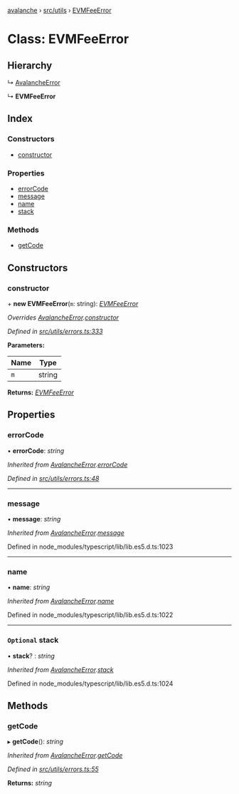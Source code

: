 [avalanche](../README.md) › [src/utils](../modules/src_utils.md) › [EVMFeeError](src_utils.evmfeeerror.md)

# Class: EVMFeeError

## Hierarchy

  ↳ [AvalancheError](src_utils.avalancheerror.md)

  ↳ **EVMFeeError**

## Index

### Constructors

* [constructor](src_utils.evmfeeerror.md#constructor)

### Properties

* [errorCode](src_utils.evmfeeerror.md#errorcode)
* [message](src_utils.evmfeeerror.md#message)
* [name](src_utils.evmfeeerror.md#name)
* [stack](src_utils.evmfeeerror.md#optional-stack)

### Methods

* [getCode](src_utils.evmfeeerror.md#getcode)

## Constructors

###  constructor

\+ **new EVMFeeError**(`m`: string): *[EVMFeeError](src_utils.evmfeeerror.md)*

*Overrides [AvalancheError](src_utils.avalancheerror.md).[constructor](src_utils.avalancheerror.md#constructor)*

*Defined in [src/utils/errors.ts:333](https://github.com/ava-labs/avalanchejs/blob/4e59193/src/utils/errors.ts#L333)*

**Parameters:**

Name | Type |
------ | ------ |
`m` | string |

**Returns:** *[EVMFeeError](src_utils.evmfeeerror.md)*

## Properties

###  errorCode

• **errorCode**: *string*

*Inherited from [AvalancheError](src_utils.avalancheerror.md).[errorCode](src_utils.avalancheerror.md#errorcode)*

*Defined in [src/utils/errors.ts:48](https://github.com/ava-labs/avalanchejs/blob/4e59193/src/utils/errors.ts#L48)*

___

###  message

• **message**: *string*

*Inherited from [AvalancheError](src_utils.avalancheerror.md).[message](src_utils.avalancheerror.md#message)*

Defined in node_modules/typescript/lib/lib.es5.d.ts:1023

___

###  name

• **name**: *string*

*Inherited from [AvalancheError](src_utils.avalancheerror.md).[name](src_utils.avalancheerror.md#name)*

Defined in node_modules/typescript/lib/lib.es5.d.ts:1022

___

### `Optional` stack

• **stack**? : *string*

*Inherited from [AvalancheError](src_utils.avalancheerror.md).[stack](src_utils.avalancheerror.md#optional-stack)*

Defined in node_modules/typescript/lib/lib.es5.d.ts:1024

## Methods

###  getCode

▸ **getCode**(): *string*

*Inherited from [AvalancheError](src_utils.avalancheerror.md).[getCode](src_utils.avalancheerror.md#getcode)*

*Defined in [src/utils/errors.ts:55](https://github.com/ava-labs/avalanchejs/blob/4e59193/src/utils/errors.ts#L55)*

**Returns:** *string*
